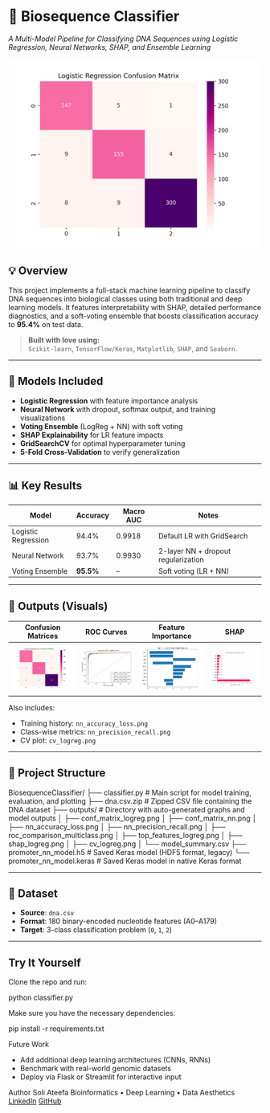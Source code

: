 # 🧬 Biosequence Classifier  
*A Multi-Model Pipeline for Classifying DNA Sequences using Logistic Regression, Neural Networks, SHAP, and Ensemble Learning*

![Confusion Matrix](outputs/conf_matrix_logreg.png)

## 💡 Overview
This project implements a full-stack machine learning pipeline to classify DNA sequences into biological classes using both traditional and deep learning models. It features interpretability with SHAP, detailed performance diagnostics, and a soft-voting ensemble that boosts classification accuracy to **95.4%** on test data.

> **Built with love using:**  
> `Scikit-learn`, `TensorFlow/Keras`, `Matplotlib`, `SHAP`, and `Seaborn`.

---

## 🔬 Models Included
- **Logistic Regression** with feature importance analysis  
- **Neural Network** with dropout, softmax output, and training visualizations  
- **Voting Ensemble** (LogReg + NN) with soft voting  
- **SHAP Explainability** for LR feature impacts  
- **GridSearchCV** for optimal hyperparameter tuning  
- **5-Fold Cross-Validation** to verify generalization

---

## 📊 Key Results

| Model               | Accuracy | Macro AUC | Notes                         |
|--------------------|----------|-----------|-------------------------------|
| Logistic Regression| 94.4%    | 0.9918    | Default LR with GridSearch    |
| Neural Network     | 93.7%    | 0.9930    | 2-layer NN + dropout regularization |
| Voting Ensemble    | **95.5%**| –         | Soft voting (LR + NN)         |

---

## 📁 Outputs (Visuals)

| Confusion Matrices | ROC Curves | Feature Importance | SHAP |
|--------------------|------------|---------------------|------|
| ![](outputs/conf_matrix_logreg.png) | ![](outputs/roc_comparison_multiclass.png) | ![](outputs/top_features_logreg.png) | ![](outputs/shap_logreg.png) |

Also includes:
- Training history: `nn_accuracy_loss.png`  
- Class-wise metrics: `nn_precision_recall.png`  
- CV plot: `cv_logreg.png`

---

## 🧠 Project Structure
BiosequenceClassifier/
├── classifier.py              # Main script for model training, evaluation, and plotting
├── dna.csv.zip                # Zipped CSV file containing the DNA dataset
├── outputs/                   # Directory with auto-generated graphs and model outputs
│   ├── conf_matrix_logreg.png
│   ├── conf_matrix_nn.png
│   ├── nn_accuracy_loss.png
│   ├── nn_precision_recall.png
│   ├── roc_comparison_multiclass.png
│   ├── top_features_logreg.png
│   ├── shap_logreg.png
│   ├── cv_logreg.png
│   └── model_summary.csv
├── promoter_nn_model.h5       # Saved Keras model (HDF5 format, legacy)
└── promoter_nn_model.keras    # Saved Keras model in native Keras format

---

## 🧬 Dataset
- **Source**: `dna.csv`  
- **Format**: 180 binary-encoded nucleotide features (A0–A179)  
- **Target**: 3-class classification problem (`0`, `1`, `2`)  

---

## Try It Yourself

Clone the repo and run:

python classifier.py

Make sure you have the necessary dependencies:

pip install -r requirements.txt


Future Work
- Add additional deep learning architectures (CNNs, RNNs)
- Benchmark with real-world genomic datasets
- Deploy via Flask or Streamlit for interactive input

Author
    Soli Ateefa
    Bioinformatics • Deep Learning • Data Aesthetics
    [LinkedIn](https://www.linkedin.com/in/solia)
    [GitHub](https://github.com/sateefa2904)


